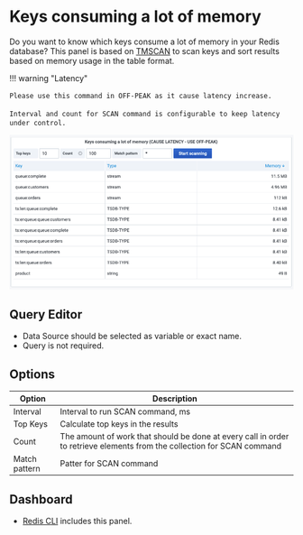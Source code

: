 # Keys consuming a lot of memory

Do you want to know which keys consume a lot of memory in your Redis database? This panel is based on [TMSCAN](../../redis-datasource/custom/TMSCAN.md) to scan keys and sort results based on memory usage in the table format.

!!! warning "Latency"

    Please use this command in OFF-PEAK as it cause latency increase.

    Interval and count for SCAN command is configurable to keep latency under control.

![Keys](../../images/redis-app/panels/keys-panel.png)

## Query Editor

- Data Source should be selected as variable or exact name.
- Query is not required.

## Options

| Option        | Description                                                                                                             |
| ------------- | ----------------------------------------------------------------------------------------------------------------------- |
| Interval      | Interval to run SCAN command, ms                                                                                        |
| Top Keys      | Calculate top keys in the results                                                                                       |
| Count         | The amount of work that should be done at every call in order to retrieve elements from the collection for SCAN command |
| Match pattern | Patter for SCAN command                                                                                                 |

## Dashboard

- [Redis CLI](../dashboards/cli.md) includes this panel.
